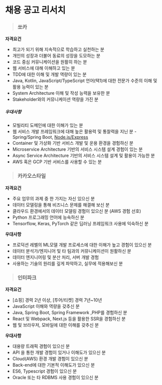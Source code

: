 # 채용 공고 리서치





> ### 쏘카

**자격요건**

- 최고가 되기 위해 지속적으로 학습하고 실천하는 분
- 개인의 성장과 더불어 동료의 성장을 도모하는 분
- 코드 중심 커뮤니케이션을 원활히 하는 분
- 웹 서비스에 대해 이해하고 있는 분
- TDD에 대한 이해 및 개발 역량이 있는 분
- Java, Kotlin, JavaScript/TypeScript 언어(택1)에 대한 전문가 수준의 이해 및 활용 능력이 있는 분
- System Architecture 이해 및 작성 능력을 보유한 분
- Stakeholder와의 커뮤니케이션 역량을 가진 분

##### 우대사항

- 모빌리티 도메인에 대한 이해가 있는 분
- 웹 서비스 개발 프레임워크에 대해 높은 활용력 및 통찰력을 지닌 분 - Spring/Spring Boot, [Node.js/Express](http://node.js/Express)
- Container 및 가상화 기반 서비스 개발 및 운용 환경을 경험하신 분
- Microservice Architecture 기반의 서비스 시스템 설계 경험이 있는 분
- Async Service Architecture 기반의 서비스 시스템 설계 및 활용이 가능한 분
- AWS 혹은 GCP 기반 서비스를 사용할 수 있는 분



> ### 카카오스타일

**자격요건**

- 주요 업무의 과제 중 한 가지는 자신 있으신 분
- 데이터 모델링을 통해 비즈니스 문제를 해결해 보신 분
- 클라우드 환경에서의 데이터 모델링 경험이 있으신 분 (AWS 경험 선호)
- Python 프로그래밍 언어에 능숙하신 분
- Tensorflow, Keras, PyTorch 같은 딥러닝 프레임워크 사용에 익숙하신 분

**우대사항**

- 프로덕션 레벨의 ML모델 개발 프로세스에 대한 이해가 높고 경험이 있으신 분
- 데이터 분석가/엔지니어 및 타 팀과의 커뮤니케이션이 원활하신 분
- 데이터 엔지니어링 및 분산 처리, 서버 개발 경험
- 사용하는 기술의 원리를 깊게 파악하고, 실무에 적용해보신 분



> ### 인터파크

**자격요건**

- [쇼핑] 경력 2년 이상, [투어/티켓] 경력 7년~10년
- JavaScript 이해와 역량을 갖추신 분
- Java, Spring Boot, Spring Framework ,PHP를 경험하신 분
- React 및 Webpack, Next.js 등을 활용한 SSR을 경험하신 분
- 웹 및 브라우저, 모바일에 대한 이해를 갖추신 분

**우대사항**

- 대용량 트래픽 경험이 있으신 분
- API 을 통한 개발 경험이 있거나 이해도가 있으신 분
- Cloud(AWS) 환경 개발 경험이 있으신 분
- Back-end에 대한 기본적 이해도가 있으신 분
- ES6, Typescript 경험이 있으신 분
- Oracle 또는 타 RDBMS 사용 경험이 있으신 분



